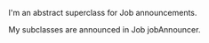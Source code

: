 I'm an abstract superclass for Job announcements. 

My subclasses are announced in Job jobAnnouncer.